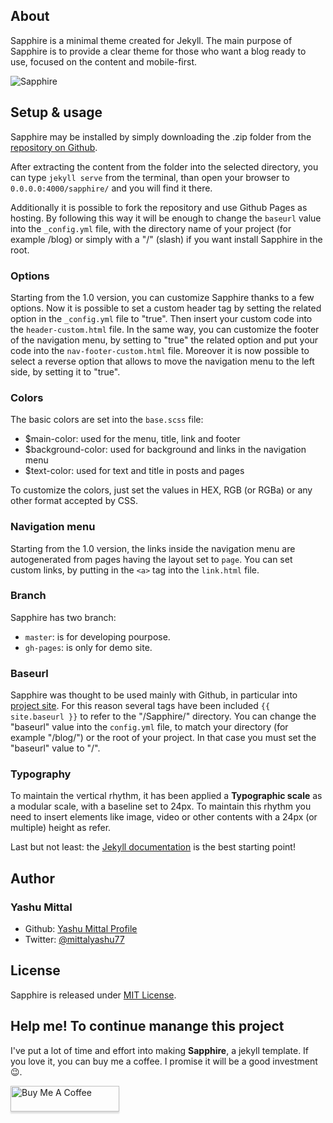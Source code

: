 ## About
Sapphire is a minimal theme created for Jekyll. The main purpose of Sapphire is to provide a clear theme for those who want a blog ready to use, focused on the content and mobile-first.

![Sapphire](http://i.imgur.com/RJpop0z.png)

## Setup & usage
Sapphire may be installed by simply downloading the .zip folder from the [repository on Github](https://github.com/mittalyashu/sapphire/archive/master.zip).

After extracting the content from the folder into the selected directory, you can type ``jekyll serve`` from the terminal, than open your browser to ``0.0.0.0:4000/sapphire/`` and you will find it there.

Additionally it is possible to fork the repository and use Github Pages as hosting. By following this way it will be enough to change the ``baseurl`` value into the ``_config.yml`` file, with the directory name of your project (for example /blog) or simply with a "/" (slash) if you want install Sapphire in the root.

### Options
Starting from the 1.0 version, you can customize Sapphire thanks to a few options. Now it is possible to set a custom header tag by setting the related option in the ``_config.yml`` file to "true". Then insert your custom code into the ``header-custom.html`` file.
In the same way, you can customize the footer of the navigation menu, by setting to "true" the related option and put your code into the ``nav-footer-custom.html`` file.
Moreover it is now possible to select a reverse option that allows to move the navigation menu to the left side, by setting it to "true".

### Colors
The basic colors are set into the ``base.scss`` file:
- $main-color: used for the menu, title, link and footer
- $background-color: used for background and links in the navigation menu
- $text-color: used for text and title in posts and pages

To customize the colors, just set the values in HEX, RGB (or RGBa) or any other format accepted by CSS.

### Navigation menu
Starting from the 1.0 version, the links inside the navigation menu are autogenerated from pages having the layout set to ``page``.
You can set custom links, by putting in the ``<a>`` tag into the ``link.html`` file.

### Branch
Sapphire has two branch:
- ``master``: is for developing pourpose.
- ``gh-pages``: is only for demo site.  

### Baseurl
Sapphire was thought to be used mainly with Github, in particular into [project site](https://pages.github.com/). For this reason several tags have been included ``{{ site.baseurl }}`` to refer to the "/Sapphire/" directory.
You can change the "baseurl" value into the ``config.yml`` file, to match your directory (for example "/blog/") or the root of your project. In that case you must set the "baseurl" value to "/".

### Typography
To maintain the vertical rhythm, it has been applied a **Typographic scale** as a modular scale, with a baseline set to 24px. To maintain this rhythm you need to insert elements like image, video or other contents with a 24px (or multiple) height as refer.

Last but not least: the [Jekyll documentation](http://jekyllrb.com) is the best starting point!

## Author

### Yashu Mittal

- Github: [Yashu Mittal Profile](http://www.github.com/mittalyashu)
- Twitter: [@mittalyashu77](https://www.twitter.com/mittalyashu77)

## License
Sapphire is released under [MIT License](license.md).

## Help me! To continue manange this project

I've put a lot of time and effort into making **Sapphire**, a jekyll template. If you love it, you can buy me a coffee. I promise it will be a good investment 😉.

<a href="https://www.buymeacoffee.com/mittalyashu" target="_blank"><img src="https://www.buymeacoffee.com/assets/img/custom_images/orange_img.png" alt="Buy Me A Coffee" style="height: 41px !important;width: 174px !important;box-shadow: 0px 3px 2px 0px rgba(190, 190, 190, 0.5) !important;-webkit-box-shadow: 0px 3px 2px 0px rgba(190, 190, 190, 0.5) !important;" ></a>
